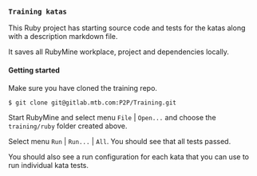 ### `Training katas`
This Ruby project has starting source code and tests
for the katas along with a description markdown file.

It saves all RubyMine workplace, project and dependencies locally.

#### Getting started
Make sure you have cloned the training repo.  
```
$ git clone git@gitlab.mtb.com:P2P/Training.git
```

Start RubyMine and select menu `File` | `Open...` 
and choose the `training/ruby` folder created above.

Select menu `Run` | `Run...` | `All`.
You should see that all tests passed.

You should also see a run configuration for each kata that
you can use to run individual kata tests.
